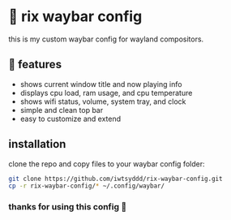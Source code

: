 # 🎨 rix waybar config
 
this is my custom waybar config for wayland compositors.

## 🔩 features 

- shows current window title and now playing info  
- displays cpu load, ram usage, and cpu temperature  
- shows wifi status, volume, system tray, and clock  
- simple and clean top bar  
- easy to customize and extend

## installation

clone the repo and copy files to your waybar config folder:

```bash
git clone https://github.com/iwtsyddd/rix-waybar-config.git
cp -r rix-waybar-config/* ~/.config/waybar/
```

### thanks for using this config 🥰
